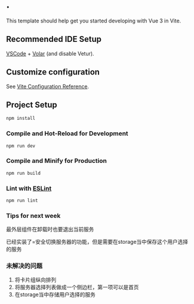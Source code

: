 # .

This template should help get you started developing with Vue 3 in Vite.

## Recommended IDE Setup

[VSCode](https://code.visualstudio.com/) + [Volar](https://marketplace.visualstudio.com/items?itemName=Vue.volar) (and disable Vetur).

## Customize configuration

See [Vite Configuration Reference](https://vitejs.dev/config/).

## Project Setup

```sh
npm install
```

### Compile and Hot-Reload for Development

```sh
npm run dev
```

### Compile and Minify for Production

```sh
npm run build
```

### Lint with [ESLint](https://eslint.org/)

```sh
npm run lint
```

### Tips for next week

最外层组件在卸载时也要退出当前服务

已经实装了=安全切换服务器的功能，但是需要在storage当中保存这个用户选择的服务

### 未解决的问题

1. 将卡片组纵向排列
2. 将服务器选择列表做成一个侧边栏，第一项可以是首页
3. 在storage当中存储用户选择的服务
